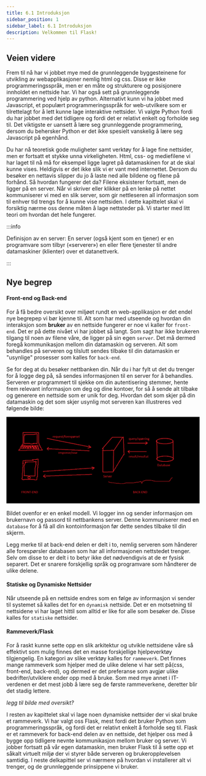 ```yaml
---
title: 6.1 Introduksjon
sidebar_position: 1
sidebar_label: 6.1 Introduksjon
description: Velkommen til Flask!
---
```



## Veien videre

Frem til nå har vi jobbet mye med de grunnleggende byggesteinene for utvikling av webapplikasjoner nemlig html og css. Disse er ikke programmeringsspråk, men er en måte og strukturere og posisjonere innholdet en nettside har. Vi har også sett på grunnleggende programmering ved hjelp av python. Alternativt kunn vi ha jobbet med Javascript, et populært programmeringsspråk for web-utvilkere som er tilrettelagt for å lett kunne lage interaktive nettsider. Vi valgte Python fordi du har jobbet med det tidligere og fordi det er relativt enkelt og forholde seg til. Det viktigste er uansett å lære seg grunnleggende programmering, dersom du behersker Python er det ikke spesielt vanskelig å lære seg  Javascript på egenhånd.

Du har nå teoretisk gode muligheter samt verktøy for å lage fine nettsider, men er fortsatt et stykke unna virkeligheten. Html, css- og mediefilene vi har laget til nå må for eksempel ligge lagret på datamaskinen for at de skal kunne vises. Heldigvis er det ikke slik vi er vant med internettet. Dersom du besøker en nettavis slipper du jo å laste ned alle bildene og filene på forhånd. Så hvordan fungerer det da? Filene eksisterer fortsatt, men de ligger på en server. Når vi skriver eller klikker på en lenke på nettet kommuniserer vi med en slik server, som gir nettleseren all informasjon som til enhver tid trengs for å kunne vise nettsiden. I dette kapittelet skal vi forsiktig nærme oss denne måten å lage nettsteder på. Vi starter med litt teori om hvordan det hele fungerer.

:::info

Definisjon av en server: En server (også kjent som en tjener) er en programvare som tilbyr («serverer») en eller flere tjenester til andre datamaskiner (klienter) over et datanettverk.  

:::

## Nye begrep

#### Front-end og Back-end

For å få bedre oversikt over miljøet rundt en web-applikasjon er det endel nye begrepep vi bør kjenne til. Alt som har med utseende og hvordan din interaksjon som **bruker** av en nettside fungerer er noe vi kaller for `front-end`. Det er på dette nivået vi har jobbet så langt. Som sagt har ikke brukeren tilgang til noen av filene våre, de ligger på sin egen `server`. Det må dermed foregå kommunikasjon mellom din datamaskin og serveren. Alt som behandles på serveren og tilslutt sendes tilbake til din datamaskin er "usynlige" prosesser som kalles for `back-end`. 

Se for deg at du besøker nettbanken din. Når du i har fylt ut det du trenger for å logge deg på, så sendes informasjonen til en server for å behandles. Serveren er programmert til sjekke om din autentisering stemmer, hente frem relevant informasjon om deg og dine kontoer, for så å sende alt tilbake og generere en nettside som er unik for deg. Hvordan det som skjer på din datamaskin og det som skjer usynlig mot serveren kan illustreres ved følgende bilde:

![web-app](bilder/webapp.png)

Bildet ovenfor er en enkel modell. Vi logger inn og sender informasjon om brukernavn og passord til nettbankens server. Denne kommuniserer med en `database` for å få all din kontoinformasjon før dette sendes tilbake til din skjerm. 

Legg merke til at back-end delen er delt i to, nemlig serveren som hånderer alle forespørsler  databasen som har all informasjonen nettstedet trenger. Selv om disse to er delt i to betyr ikke det nødvendigvis at de er fysisk separert. Det er snarere forskjellig språk og programvare som håndterer de ulike delene. 

#### Statiske og Dynamiske Nettsider

Når utseende på en nettside endres som en følge av informasjon vi sender til systemet så kalles det for en `dynamisk` nettside. Det er en motsetning til nettsidene vi har laget hittil som alltid er like for alle som besøker de. Disse kalles for `statiske` nettsider. 

#### Rammeverk/Flask

For å raskt kunne sette opp en slik arkitektur og utvikle nettsidene våre så effektivt som mulig finnes det en masse forskjellige hjelpeverktøy tilgjengelig. En kategori av slike verktøy kalles for `rammeverk`. Det finnes mange rammeverk som hjelper med de ulike delene vi har sett på(css, front-end, back-end), og dermed  er det preferanse som avgjør ulike bedrifter/utviklere ender opp med å bruke. Som med mye annet i IT-verdenen er det mest jobb å lære seg de første rammeverkene, deretter blir det stadig lettere.

*legg til bilde med oversikt?*

I resten av kapittelet skal vi lage noen dynamiske nettsider der vi skal bruke et rammeverk. Vi har valgt oss Flask, mest fordi det bruker Python som programmeringsspråk, og fordi det er relativt enkelt å forholde seg til. Flask er et rammeverk for back-end delen av en nettside, det hjelper oss med å bygge opp tidligere nevnte kommunikasjon mellom bruker og server. Vi jobber fortsatt på vår egen datamaskin, men bruker Flask til å sette opp et såkalt virtuelt miljø der vi styrer både serveren og brukeropplevelsen samtidig. I neste delkapittel ser vi nærmere på hvordan vi installerer alt vi trenger, og de grunnleggende prinsippene vi bruker.